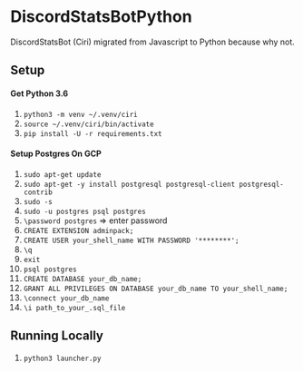 # DiscordStatsBotPython

DiscordStatsBot (Ciri) migrated from Javascript to Python because why not.

## Setup

#### Get Python 3.6

1. `python3 -m venv ~/.venv/ciri`
1. `source ~/.venv/ciri/bin/activate`
1. `pip install -U -r requirements.txt`

#### Setup Postgres On GCP

1. `sudo apt-get update`
1. `sudo apt-get -y install postgresql postgresql-client postgresql-contrib`
1. `sudo -s`
1. `sudo -u postgres psql postgres`
1. `\password postgres` => enter password
1. `CREATE EXTENSION adminpack;`
1. `CREATE USER your_shell_name WITH PASSWORD '********';`
1. `\q`
1. `exit`
1. `psql postgres`
1. `CREATE DATABASE your_db_name;`
1. `GRANT ALL PRIVILEGES ON DATABASE your_db_name TO your_shell_name;`
1. `\connect your_db_name`
1. `\i path_to_your_.sql_file`

## Running Locally

1. `python3 launcher.py`
